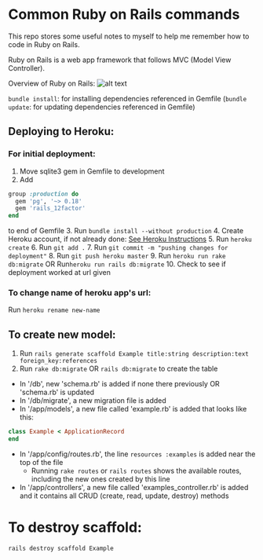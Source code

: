 # Common Ruby on Rails commands

This repo stores some useful notes to myself to help me remember how to code in Ruby on Rails. 

Ruby on Rails is a web app framework that follows MVC (Model View Controller).

Overview of Ruby on Rails:
![alt text](https://i.stack.imgur.com/Sf2OQ.png "Visual Overview of Ruby on Rails")

`bundle install`: for installing dependencies referenced in Gemfile
(`bundle update`: for updating dependencies referenced in Gemfile)

## Deploying to Heroku:
### For initial deployment:
1. Move sqlite3 gem in Gemfile to development
2. Add 
```ruby
group :production do
  gem 'pg', '~> 0.18'
  gem 'rails_12factor'
end
```
   to end of Gemfile
3. Run `bundle install --without production`
4. Create Heroku account, if not already done: [See Heroku Instructions](https://devcenter.heroku.com/articles/getting-started-with-ruby#introduction)
5. Run `heroku create`
6. Run `git add .`
7. Run `git commit -m "pushing changes for deployment"`
8. Run `git push heroku master`
9. Run `heroku run rake db:migrate`
   OR
   Run`heroku run rails db:migrate`
10. Check to see if deployment worked at url given

### To change name of heroku app's url:
Run `heroku rename new-name`

## To create new model:
1. Run `rails generate scaffold Example title:string description:text foreign_key:references`
2. Run `rake db:migrate` OR `rails db:migrate` to create the table 
 - In '/db', new 'schema.rb' is added if none there previously OR 'schema.rb' is updated
 - In '/db/migrate', a new migration file is added
 - In '/app/models', a new file called 'example.rb' is added that looks like this:
 ```ruby
 class Example < ApplicationRecord
 end
 ```
 - In '/app/config/routes.rb', the line `resources :examples` is added near the top of the file
   - Running `rake routes` or `rails routes` shows the available routes, including the new ones created by this line
 - In '/app/controllers', a new file called 'examples_controller.rb' is added and it contains all CRUD (create, read, update, destroy) methods

# To destroy scaffold:
`rails destroy scaffold Example`
 
